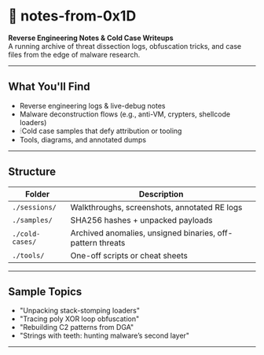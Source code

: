 # 🧾 notes-from-0x1D

**Reverse Engineering Notes & Cold Case Writeups**  
A running archive of threat dissection logs, obfuscation tricks, and case files from the edge of malware research.

---

## What You'll Find

- Reverse engineering logs & live-debug notes  
- Malware deconstruction flows (e.g., anti-VM, crypters, shellcode loaders)  
- 🕯Cold case samples that defy attribution or tooling  
- Tools, diagrams, and annotated dumps

---

## Structure

| Folder             | Description                                                |
|--------------------|------------------------------------------------------------|
| `./sessions/`      | Walkthroughs, screenshots, annotated RE logs               |
| `./samples/`       | SHA256 hashes + unpacked payloads                          |
| `./cold-cases/`    | Archived anomalies, unsigned binaries, off-pattern threats |
| `./tools/`         | One-off scripts or cheat sheets                            |

---

## Sample Topics

- "Unpacking stack-stomping loaders"
- "Tracing poly XOR loop obfuscation"
- "Rebuilding C2 patterns from DGA"
- "Strings with teeth: hunting malware’s second layer"

---
